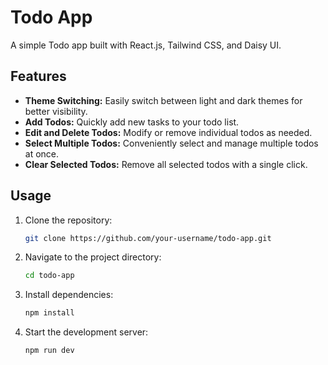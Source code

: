 # Todo App

A simple Todo app built with React.js, Tailwind CSS, and Daisy UI.

## Features

- **Theme Switching:** Easily switch between light and dark themes for better visibility.
- **Add Todos:** Quickly add new tasks to your todo list.
- **Edit and Delete Todos:** Modify or remove individual todos as needed.
- **Select Multiple Todos:** Conveniently select and manage multiple todos at once.
- **Clear Selected Todos:** Remove all selected todos with a single click.

## Usage

1. Clone the repository:

   ```bash
   git clone https://github.com/your-username/todo-app.git

2. Navigate to the project directory:
   
   ```bash
   cd todo-app

3. Install dependencies:

   ```bash
   npm install

4. Start the development server:

   ```bash
   npm run dev

